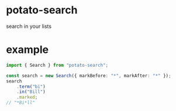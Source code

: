 # potato-search
search in your lists

# example
``` ts
import { Search } from "potato-search";

const search = new Search({ markBefore: "*", markAfter: "*" });
search
    .term("bi")
    .in("Bill")
    .marked;
// "*Bi*ll"
```
